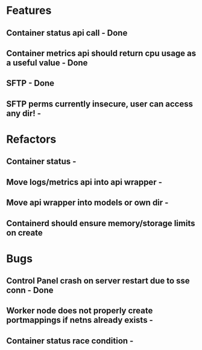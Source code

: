 # Features
## Container status api call - Done
## Container metrics api should return cpu usage as a useful value - Done
## SFTP - Done
## SFTP perms currently insecure, user can access any dir! -

# Refactors
## Container status -
## Move logs/metrics api into api wrapper - 
## Move api wrapper into models or own dir -
## Containerd should ensure memory/storage limits on create

# Bugs
## Control Panel crash on server restart due to sse conn - Done
## Worker node does not properly create portmappings if netns already exists - 
## Container status race condition - 
